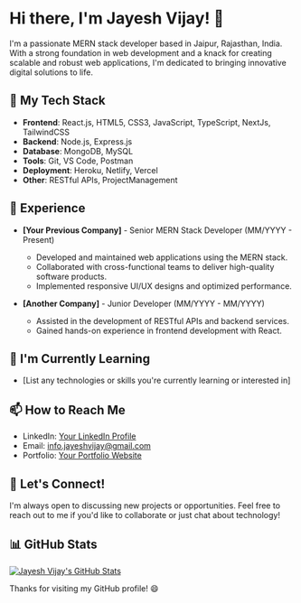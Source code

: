 # Hi there, I'm Jayesh Vijay! 👋

I'm a passionate MERN stack developer based in Jaipur, Rajasthan, India. With a strong foundation in web development and a knack for creating scalable and robust web applications, I'm dedicated to bringing innovative digital solutions to life.

## 🚀 My Tech Stack

- **Frontend**: React.js, HTML5, CSS3, JavaScript, TypeScript, NextJs, TailwindCSS
- **Backend**: Node.js, Express.js
- **Database**: MongoDB, MySQL
- **Tools**: Git, VS Code, Postman
- **Deployment**: Heroku, Netlify, Vercel
- **Other**: RESTful APIs, ProjectManagement

## 💼 Experience

- **[Your Previous Company]** - Senior MERN Stack Developer (MM/YYYY - Present)
  - Developed and maintained web applications using the MERN stack.
  - Collaborated with cross-functional teams to deliver high-quality software products.
  - Implemented responsive UI/UX designs and optimized performance.

- **[Another Company]** - Junior Developer (MM/YYYY - MM/YYYY)
  - Assisted in the development of RESTful APIs and backend services.
  - Gained hands-on experience in frontend development with React.

## 🌱 I'm Currently Learning

- [List any technologies or skills you're currently learning or interested in]

## 📫 How to Reach Me

- LinkedIn: [Your LinkedIn Profile](https://www.linkedin.com/in/jayesh-vijay-41bb9022a/)
- Email: info.jayeshvijay@gmail.com
- Portfolio: [Your Portfolio Website](https://www.yourportfolio.com)

## 💬 Let's Connect!

I'm always open to discussing new projects or opportunities. Feel free to reach out to me if you'd like to collaborate or just chat about technology!

## 📊 GitHub Stats

[![Jayesh Vijay's GitHub Stats](https://github-readme-stats.vercel.app/api?username=your-username&show_icons=true&theme=dark)](https://github.com/JAYESH-VIJAY)

Thanks for visiting my GitHub profile! 😄
